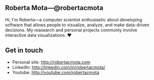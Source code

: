 ## Roberta Mota—@robertacmota

<!--
**robertacrmota/robertacrmota** is a ✨ _special_ ✨ repository because its `README.md` (this file) appears on your GitHub profile.

Here are some ideas to get you started:

- 🔭 I’m currently working on ...
- 🌱 I’m currently learning ...
- 👯 I’m looking to collaborate on ...
- 🤔 I’m looking for help with ...
- 💬 Ask me about ...
- 📫 How to reach me: ...
- 😄 Pronouns: ...
- ⚡ Fun fact: ...
-->

Hi, I'm Roberta—a computer scientist enthusiastic about developing software that allows people to visualize, analyze, and make data-driven decisions. My reasearch and personal projects commonly involve interactive data visualizations. :heart:

## Get in touch

- Personal site: http://robertacmota.com
- LinkedIn: http://linkedin.com/in/robertacmota/
- Youtube: http://youtube.com/robertacmota
